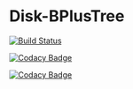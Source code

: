 # Disk-BPlusTree

[![Build Status](https://travis-ci.org/Gavindya/Disk-BPlusTree.svg?branch=master)](https://travis-ci.com/Gavindya/Disk-BPlusTree)

[![Codacy Badge](https://api.codacy.com/project/badge/Grade/7a17f425c50e4c2e912230aa7f89923f)](https://www.codacy.com/app/Gavindya/Disk-BPlusTree?utm_source=github.com&amp;utm_medium=referral&amp;utm_content=Gavindya/Disk-BPlusTree&amp;utm_campaign=Badge_Grade)

[![Codacy Badge](https://api.codacy.com/project/badge/Coverage/7a17f425c50e4c2e912230aa7f89923f)](https://www.codacy.com/app/Gavindya/Disk-BPlusTree?utm_source=github.com&amp;utm_medium=referral&amp;utm_content=Gavindya/Disk-BPlusTree&amp;utm_campaign=Badge_Grade)
